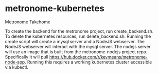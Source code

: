 # metronome-kubernetes
Metronome Takehome

To create the backend for the metronome project, run create_backend.sh.  To delete the kubernetes resources, run delete_backend.sh.  Running the create script will create a mysql server and a NodeJS webserver.  The NodeJS webserver will interact with the mysql server.  The nodejs server will use an image that is built from the metronome-nodejs project repo.  Specifically it will pull https://hub.docker.com/r/kevmeans/metronome-node-app.  Running this requires a working kubernetes cluster accessible via kubectl.
